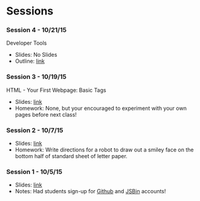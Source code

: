 # Sessions

### Session 4 - 10/21/15
Developer Tools

- Slides: No Slides
- Outline: [link](https://docs.google.com/document/d/14D90gXM1kYLqWc9mSkeuJKB6juZiH6iR3dc0n62NkCk/edit?usp=sharing)

### Session 3 - 10/19/15
HTML - Your First Webpage: Basic Tags

- Slides: [link](https://docs.google.com/presentation/d/1D0GY8XNuDX4X8ulAKQXft8lp8DRfbynBaP6bAyIg2z8/edit?usp=sharing)
- Homework: None, but your encouraged to experiment with your own pages before next class!

### Session 2 - 10/7/15

- Slides: [link](https://docs.google.com/presentation/d/1Bd8Mf-73CsYeZ0RoAJK8cFGZfYImRyHK_CL1nCv7DV0/edit)
- Homework: Write directions for a robot to draw out a smiley face on the bottom half of standard sheet of letter paper.

### Session 1 - 10/5/15

- Slides: [link](https://docs.google.com/presentation/d/1s_aEoJJpPpelKYorV6NHgUR1epEHPsl6at5reUI1WgE/edit)
- Notes: Had students sign-up for [Github](http://github.com) and [JSBin](http://jsbin.com) accounts!
